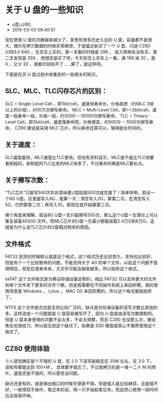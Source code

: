 # 关于 U 盘的一些知识
- u盘,cz80,
- 2015-03-03 09:40:51


现在使用 U 盘的次数越来越少了，家里有很多历史久远的 U 盘，容量都不是很大，偶尔在拷贝数据的时候非常麻烦，于是最近新买了一个 U 盘，闪迪 CZ80 USB3.0 64G ，在京东上买的，第一天看的时候是 299 ， 放入购物车没有买，第二天发现是 259 ，想想还是买了吧，今天到货上京东上一看，满 199 减 20 ，我 X ，又少 20 ，我都已经拆开了……算了，就这样吧。



下面是在买 U 盘过程中收集到的一些相关的知识。

## SLC、MLC、TLC闪存芯片的区别：

SLC = Single-Level Cell ，即1bit/cell，速度快寿命长，价格超贵（约MLC 3倍以上的价格），约10万次擦写寿命。
MLC = Multi-Level Cell，即>=2bit/cell，速度一般寿命一般，价格一般，约3000---10000次擦写寿命。
TLC = Trinary-Level Cell，即3bit/cell，速度慢寿命短，价格便宜，约500次---1000次擦写寿命。
CZ80 据说是采用 MLC 芯片，所以寿命还算可以，够用挺长时间的。

## 关于速度：

SLC速度最快，MLC速度比TLC更快。但也有资料显示，MLC是不是比TLC快要看制程的，新制程的TLC比老的MLC快多了，不过寿命的确是MLC要长点。

## 关于擦写次数：

“TLC芯片”只能写500次并非意味着U盘拔插500次就完蛋了！简单举例，假设一个8G U盘，往里面写入8G，就算一次；清空写入3G，算第二次，在清空写入5G，仍然算第二次；再写入1G，那现在就开始算第三次。

换个角度来理解，假设8G U盘一生只能擦写500次，那么这个U盘一生理论上可以重复装载4000G 文件。而MLC芯片的U盘一生最少都能装载2.4万G到8万G。这就是为什么说TLC芯片的U盘相对短命的原因。

## 文件格式 

FAT32 到货的时候默认就是这个格式，这个格式历史比较悠久，支持也比较好，但是有个一个比较致命的问题，不能支持大于 4G 的单个文件。以前这个问题不是很明显，但现在或者未来，大文件可能会越来越多。所以抛弃这个格式。

exFAT 这个文件格式是为移动存储设备定制的，相比 FAT32 可以支持更大的文件和单个文件夹下更多的文件个数。但是我需要在不同操作系统上来回折腾，我的使用场景是 Windows ， Linux ， MAC OS 来回折腾的，所以这个格式被我抛弃了。

NTFS 这个文件格式也是支持比较广泛的，缺点是对存储设备的读写次数比其他的多，这样造成一个问题就是 U 盘容易被写坏了，因为 U 盘是由读写次数限制的。但是 U 盘本身使用的次数不会太多，不会太频繁，而且 CZ80 也没那么次，据说售后也很给力，所以就无视这个缺点了。如果是 SSD 硬盘就真心不推荐使用这个格式了。

## CZ80 使用体验

个人感觉确实是个不错的 U 盘，在 2.0 下读写能稳定在 20M 左右，在 3.0 下，读和写都能达到 100+M ， 具体数字我忘了，不过我拷贝的是一堆一二十 M 的照片，速度还是不错的，所以感觉没问题。

缺点还是有的，就是弹出接口的时候手感是不错，但是插入就比较麻烦，总是插不好，一般得双手操作，笔记本的话，得一只手抬起笔记本。而且担心使用一段时间后会容易坏掉。
